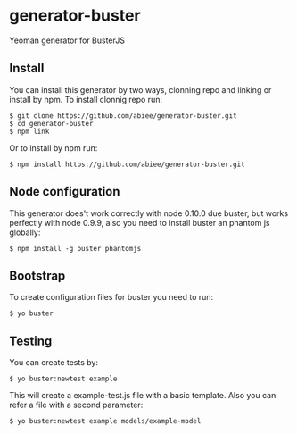 generator-buster
================

Yeoman generator for BusterJS

Install
-------
You can install this generator by two ways, clonning repo and linking or install by npm. To install clonnig repo run:

    $ git clone https://github.com/abiee/generator-buster.git
    $ cd generator-buster
    $ npm link

Or to install by npm run:

    $ npm install https://github.com/abiee/generator-buster.git

Node configuration
------------------
This generator does't work correctly with node 0.10.0 due buster, but works perfectly with node 0.9.9, also you need to install buster an phantom js globally:

    $ npm install -g buster phantomjs

Bootstrap
---------
To create configuration files for buster you need to run:

    $ yo buster

Testing
-------
You can create tests by:

    $ yo buster:newtest example

This will create a example-test.js file with a basic template. Also you can refer a file with a second parameter:

    $ yo buster:newtest example models/example-model
